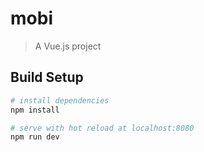 # mobi

> A Vue.js project

## Build Setup

```bash
# install dependencies
npm install

# serve with hot reload at localhost:8080
npm run dev
```
